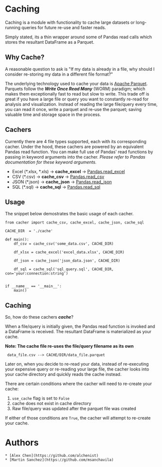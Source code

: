 # Caching

Caching is a module with functionality to cache large datasets or long-running queries for future re-use and faster reads. 

Simply stated, its a thin wrapper around some of Pandas read calls which stores the resultant DataFrame as a Parquet. 

## Why Cache?

A reasonable question to ask is "If my data is already in a file, why should I consider re-storing my data in a 
different file format?"

The underlying technology used to cache your data is [Apache Parquet](https://parquet.apache.org/). Parquets follow the
_**Write Once Read Many**_ (WORM) paradigm; which makes them exceptionally fast to read but slow to write. This trade off
is great if you have a large file or query you want to constantly re-read for analysis and visualization. Instead of
reading the large file/query every time, you can read it once, write a parquet and re-use the parquet; saving valuable time and
storage space in the process. 

## Cachers

Currently there are 4 file types supported, each with its corresponding cacher. 
Under the hood, these cachers are powered by an equivalent Pandas read function. 
You can make full use of Pandas' read functions by passing in keyword arguments into the cacher. 
_Please refer to Pandas documentation for these keyword arguments._ 

* Excel (*.xlsx, *.xls) -> **cache_excel** -> [Pandas.read_excel](https://pandas.pydata.org/pandas-docs/stable/generated/pandas.read_excel.html)
* CSV (*.csv) -> **cache_csv** -> [Pandas.read_csv](https://pandas.pydata.org/pandas-docs/stable/generated/pandas.read_csv.html)
* JSON (*.json) -> **cache_json** -> [Pandas.read_json](https://pandas.pydata.org/pandas-docs/stable/generated/pandas.read_json.html)
* SQL (*.sql) -> **cache_sql** -> [Pandas.read_sql](https://pandas.pydata.org/pandas-docs/stable/generated/pandas.read_sql_query.html)


## Usage

The snippet below demostrates the basic usage of each cacher.

```
from cacher import cache_csv, cache_excel, cache_json, cache_sql

CACHE_DIR  = './cache'

def main():
    df_csv = cache_csv('some_data.csv', CACHE_DIR)

    df_xlsx = cache_excel('excel_data.xlsx', CACHE_DIR)

    df_json = cache_json('json_data.json', CACHE_DIR)

    df_sql = cache_sql('sql_query.sql', CACHE_DIR, con='your:connection:string')


if __name__ == '__main__':
    main()
```

## Caching

So, how do these cachers _**cache**_? 

When a file/query is initially given, the Pandas read function is invoked and a DataFrame is received. The resultant 
DataFrame is materialized as your cache. 

**Note: The cache file re-uses the file/query filename as its own**

` data_file.csv --> CACHE/DIR/data_file.parquet`

Later on, when you decide to re-read your data, instead of re-executing your expensive query or re-reading your large file,
the cacher looks into your cache directory and quickly reads the cache instead.

There are certain conditions where the cacher will need to re-create your cache: 

1. `use_cache` flag is set to `False`
2. cache does not exist in cache directory
3. Raw file/query was updated after the parquet file was created

If either of those conditions are `True`, the cacher will attempt to re-create your cache. 

# Authors
    * [Alex Chen](https://github.com/alchenist)
    * [Martin Sanchez](https://github.com/msanchavila)
